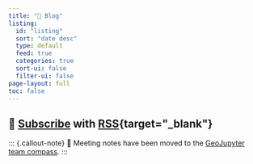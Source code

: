 ```yaml
---
title: "📝 Blog"
listing:
  id: "listing"
  sort: "date desc"
  type: default
  feed: true
  categories: true
  sort-ui: false
  filter-ui: false
page-layout: full
toc: false
---
```


## :mega: [Subscribe](./index.xml) with [RSS](https://en.wikipedia.org/wiki/RSS){target="_blank"}

::: {.callout-note}
:memo: Meeting notes have been moved to the [GeoJupyter team compass](https://compass.geojupyter.org/meeting-notes/).
:::
